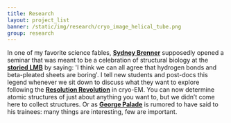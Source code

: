 ```yaml
---
title: Research
layout: project_list
banner: /static/img/research/cryo_image_helical_tube.png
group: research
---
```


In one of my favorite science fables, **[Sydney Brenner](https://en.wikipedia.org/wiki/Sydney_Brenner)** supposedly opened a seminar that was meant to be a celebration of structural biology at the **[storied LMB](https://en.wikipedia.org/wiki/Laboratory_of_Molecular_Biology)** by saying: 'I think we can all agree that hydrogen bonds and beta-pleated sheets are boring'. I tell new students and post-docs this legend whenever we sit down to discuss what they want to explore following the **[Resolution Revolution](http://www.nature.com/news/the-revolution-will-not-be-crystallized-a-new-method-sweeps-through-structural-biology-1.18335)** in cryo-EM. You can now determine atomic structures of just about anything you want to, but we didn’t come here to collect structures. Or as **[George Palade](https://en.wikipedia.org/wiki/George_Emil_Palade)** is rumored to have said to his trainees: many things are interesting, few are important.
